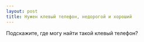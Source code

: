 ```yaml
---
layout: post 
title: Нужен клевый телефон, недорогой и хороший 
--- 
```

Подскажите, где могу найти такой клевый телефон?